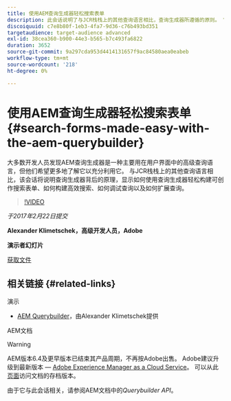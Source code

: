 ```yaml
---
title: 使用AEM查询生成器轻松搜索表单
description: 此会话说明了与JCR栈栈上的其他查询语言相比，查询生成器所遵循的原则。 它显示了如何使用它轻松构建可创作的搜索表单、如何构建高效的搜索、如何调试查询以及如何扩展它。
discoiquuid: c7e8b80f-1eb3-4fa7-9d36-c76b493bd351
targetaudience: target-audience advanced
exl-id: 38cea360-b900-44e3-b565-b7c493fa6822
duration: 3652
source-git-commit: 9a297cda953d4414131657f9ac84580aea0eabeb
workflow-type: tm+mt
source-wordcount: '218'
ht-degree: 0%

---
```


# 使用AEM查询生成器轻松搜索表单{#search-forms-made-easy-with-the-aem-querybuilder}

大多数开发人员发现AEM查询生成器是一种主要用在用户界面中的高级查询语言，但他们希望更多地了解它以充分利用它。 与JCR栈栈上的其他查询语言相比，该会话将说明查询生成器背后的原理，显示如何使用查询生成器轻松构建可创作搜索表单、如何构建高效搜索、如何调试查询以及如何扩展查询。

>[!VIDEO](https://video.tv.adobe.com/v/19139/?quality=9)

*于2017年2月22日提交*

**Alexander Klimetschek，高级开发人员，Adobe**

**演示者幻灯片**

[获取文件](assets/aem-gems-querybuilder-2017.pdf)

## 相关链接 {#related-links}

演示

* [AEM Querybuilder](https://www.youtube.com/watch?v=yR9mcp9_MtY&list=PLHMjqSjX2bE7zaDKZ7KD-tuqVXooiKave)，由Alexander Klimetschek提供

AEM文档

>[!WARNING]
>
>AEM版本6.4及更早版本已结束其产品周期，不再按Adobe出售。  Adobe建议升级到最新版本 — [Adobe Experience Manager as a Cloud Service](https://experienceleague.adobe.com/docs/experience-manager-cloud-service.html?lang=zh-Hans)。  可以从此[页面](https://experienceleague.adobe.com/docs/experience-manager-release-information/aem-release-updates/previous-updates/aem-previous-versions.html?lang=zh-Hans)访问文档的存档版本。
>
>由于它与此会话相关，请参阅AEM文档中的&#x200B;*Querybuilder API*。

<!--
[Get back to the Overview](https://helpx.adobe.com/cn/experience-manager/kt/eseminars/gems/aem-index.html)
-->
